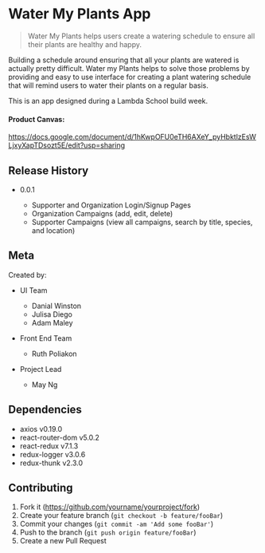 # Water My Plants App

> Water My Plants helps users create a watering schedule to ensure all their plants are healthy and happy.

Building a schedule around ensuring that all your plants are watered is actually pretty difficult. Water my Plants helps to solve those problems by providing and easy to use interface for creating a plant watering schedule that will remind users to water their plants on a regular basis.

This is an app designed during a Lambda School build week.

#### Product Canvas:

https://docs.google.com/document/d/1hKwpOFU0eTH6AXeY_pyHbktlzEsWLjxyXapTDsozt5E/edit?usp=sharing

## Release History

- 0.0.1

  - Supporter and Organization Login/Signup Pages
  - Organization Campaigns (add, edit, delete)
  - Supporter Campaigns (view all campaigns, search by title, species, and location)

## Meta

Created by:

- UI Team

  - Danial Winston
  - Julisa Diego
  - Adam Maley

- Front End Team

  - Ruth Poliakon

- Project Lead

  - May Ng

## Dependencies

- axios v0.19.0
- react-router-dom v5.0.2
- react-redux v7.1.3
- redux-logger v3.0.6
- redux-thunk v2.3.0

## Contributing

1. Fork it (<https://github.com/yourname/yourproject/fork>)
2. Create your feature branch (`git checkout -b feature/fooBar`)
3. Commit your changes (`git commit -am 'Add some fooBar'`)
4. Push to the branch (`git push origin feature/fooBar`)
5. Create a new Pull Request
